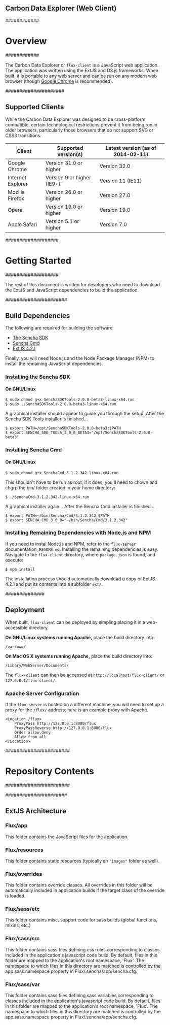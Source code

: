 Carbon Data Explorer (Web Client)
---------------------------------

############
# Overview #
############

The Carbon Data Explorer or `flux-client` is a JavaScript web application.
The application was written using the ExtJS and D3.js frameworks.
When built, it is portable to any web server and can be run on any modern web
browser (though [Google Chrome](https://www.google.com/chrome/browser/) is recommended).

#####################
## Supported Clients

While the Carbon Data Explorer was designed to be cross-platform compatible,
certain technological restrictions prevent it from being run in older browsers,
particularly those browsers that do not support SVG or CSS3 transitions.

| Client            | Supported version(s)       | Latest version (as of 2014-02-11) |
| ----------------- | -------------------------- | --------------------------------- |
| Google Chrome     | Version 31.0 or higher     | Version 32.0                      |
| Internet Explorer | Version 9 or higher (IE9+) | Version 11 (IE11)                 |
| Mozilla Firefox   | Version 26.0 or higher     | Version 27.0                      |
| Opera             | Version 19.0 or higher     | Version 19.0                      |
| Apple Safari      | Version 5.1 or higher      | Version 7.0                       |

###################
# Getting Started #
###################

The rest of this document is written for developers who need to download the
ExtJS and JavaScript dependencies to build the application.

######################
## Build Dependencies

The following are required for building the software:

* [The Sencha SDK](http://www.sencha.com/products/sdk-tools)
* [Sencha Cmd](http://www.sencha.com/products/sencha-cmd/download/)
* [ExtJS 4.2.1](http://www.sencha.com/products/extjs/download/ext-js-4.2.1/2281)

Finally, you will need Node.js and the Node Package Manager (NPM) to install
the remaining JavaScript dependencies.

### Installing the Sencha SDK

#### On GNU/Linux

    $ sudo chmod g+x SenchaSDKTools-2.0.0-beta3-linux-x64.run
    $ sudo ./SenchaSDKTools-2.0.0-beta3-linux-x64.run

A graphical installer should appear to guide you through the setup.
After the Sencha SDK Tools installer is finished...

    $ export PATH=/opt/SenchaSDKTools-2.0.0-beta3:$PATH
    $ export SENCHA_SDK_TOOLS_2_0_0_BETA3="/opt/SenchaSDKTools-2.0.0-beta3"
     
### Installing Sencha Cmd

#### On GNU/Linux

    $ sudo chmod g+x SenchaCmd-3.1.2.342-linux-x64.run

This shouldn't have to be run as root; if it does, you'll need to chown and chgrp the bin/ folder created in your home directory:

    $ ./SenchaCmd-3.1.2.342-linux-x64.run

A graphical installer again...
After the Sencha Cmd installer is finished...

    $ export PATH=~/bin/Sencha/Cmd/3.1.2.342:$PATH
    $ export SENCHA_CMD_3_0_0="~/bin/Sencha/Cmd/3.1.2.342"

### Installing Remaining Dependencies with Node.js and NPM

If you need to instal Node.js and NPM, refer to the `flux-server` documentation, `README.md`.
Installing the remaining dependencies is easy.
Navigate to the `flux-client` directory, where `package.json` is found, and execute:

    $ npm install

The installation process should automatically download a copy of ExtJS 4.2.1 and
put its contents into a subfolder `ext/`.

##############
## Deployment

When built, `flux-client` can be deployed by simpling placing it in a web-accessible directory.

**On GNU/Linux systems running Apache,** place the build directory into:

    /var/www/

**On Mac OS X systems running Apache,** place the build directory into:

    /Libary/WebServer/Documents/

The `flux-client` can then be accessed at `http://localhost/flux-client/` or `127.0.0.1/flux-client/`.

### Apache Server Configuration

If the `flux-server` is hosted on a different machine, you will need to set up
a proxy for the `/flux/` address; here is an example proxy with Apache.

    <Location /flux>
        ProxyPass http://127.0.0.1:8080/flux
        ProxyPassReverse http://127.0.0.1:8080/flux
        Order allow,deny
        Allow from all
    </Location>

#######################
# Repository Contents #
#######################

######################
## ExtJS Architecture

### Flux/app

This folder contains the JavaScript files for the application.

### Flux/resources

This folder contains static resources (typically an `"images"` folder as well).

### Flux/overrides

This folder contains override classes. All overrides in this folder will be 
automatically included in application builds if the target class of the override
is loaded.

### Flux/sass/etc

This folder contains misc. support code for sass builds (global functions, 
mixins, etc.)

### Flux/sass/src

This folder contains sass files defining css rules corresponding to classes
included in the application's javascript code build.  By default, files in this 
folder are mapped to the application's root namespace, 'Flux'. The
namespace to which files in this directory are matched is controlled by the
app.sass.namespace property in Flux/.sencha/app/sencha.cfg. 

### Flux/sass/var

This folder contains sass files defining sass variables corresponding to classes
included in the application's javascript code build.  By default, files in this 
folder are mapped to the application's root namespace, 'Flux'. The
namespace to which files in this directory are matched is controlled by the
app.sass.namespace property in Flux/.sencha/app/sencha.cfg. 
